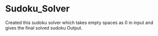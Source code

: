 # Sudoku_Solver
Created this sudoku solver which takes empty spaces as 0 in input and gives the final solved sudoku Output.

